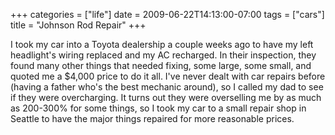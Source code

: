 +++
categories = ["life"]
date = 2009-06-22T14:13:00-07:00
tags = ["cars"]
title = "Johnson Rod Repair"
+++

I took my car into a Toyota dealership a couple weeks ago to have my left headlight's wiring replaced and my AC recharged. In their inspection, they found many other things that needed fixing, some large, some small, and quoted me a $4,000 price to do it all. I've never dealt with car repairs before (having a father who's the best mechanic around), so I called my dad to see if they were overcharging. It turns out they were overselling me by as much as 200-300% for some things, so I took my car to a small repair shop in Seattle to have the major things repaired for more reasonable prices.
